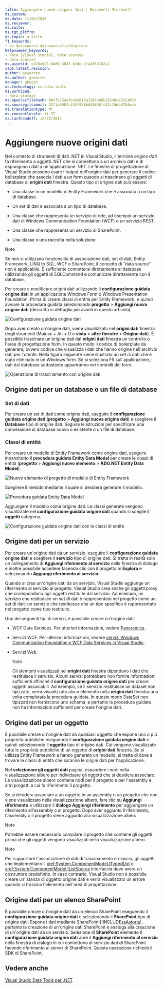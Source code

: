 ```yaml
---
title: Aggiungere nuove origini dati | Documenti Microsoft
ms.custom: 
ms.date: 11/04/2016
ms.reviewer: 
ms.suite: 
ms.tgt_pltfrm: 
ms.topic: article
f1_keywords:
- vs.datasource.datasourcefieldspicker
helpviewer_keywords:
- data [Visual Studio], data sources
- data sources
ms.assetid: ed28c625-bb89-4037-bfde-cfa435d182a2
caps.latest.revision: 
author: gewarren
ms.author: gewarren
manager: ghogen
ms.technology: vs-data-tools
ms.workload:
- data-storage
ms.openlocfilehash: 865f575aefedb5813a72d7a0bb2024bc85313db0
ms.sourcegitcommit: 32f1a690fc445f9586d53698fc82c7debd784eeb
ms.translationtype: MT
ms.contentlocale: it-IT
ms.lasthandoff: 12/22/2017
---
```

# <a name="add-new-data-sources"></a>Aggiungere nuove origini dati
Nel contesto di strumenti di dati .NET in Visual Studio, il termine *origine dati* fa riferimento a oggetti .NET che si connettono a un archivio dati e di espongono i dati a un'applicazione .NET. Le finestre di progettazione di Visual Studio possono usare l'output dell'origine dati per generare il codice boilerplate che associa i dati a un form quando si trascinano gli oggetti di database di **origini dati** finestra. Questo tipo di origine dati può essere:  
  
-   Una classe in un modello di Entity Framework che è associata a un tipo di database.  
  
-   Un set di dati è associata a un tipo di database.  
  
-   Una classe che rappresenta un servizio di rete, ad esempio un servizio dati di Windows Communication Foundation (WCF) o un servizio REST.  
  
-   Una classe che rappresenta un servizio di SharePoint.  
  
-   Una classe o una raccolta nella soluzione.  
  
> [!NOTE]
>  Se non si utilizzano funzionalità di associazione dati, set di dati, Entity Framework, LINQ to SQL, WCF o SharePoint, il concetto di "data source" non è applicabile. È sufficiente connettersi direttamente al database utilizzando gli oggetti di SQLCommand e comunicare direttamente con il database.  
  
 Per creare e modificare origini dati utilizzando il **configurazione guidata origine dati** in un'applicazione Windows Form o Windows Presentation Foundation. Prima di creare classi di entità per Entity Framework, e quindi avviare la procedura guidata selezionando **progetto** > **Aggiungi nuova origine dati** (descritto in dettaglio più avanti in questo articolo).  
  
 ![Configurazione guidata origine dati](../data-tools/media/data-source-configuration-wizard.png "configurazione guidata origine dati")  
  
 Dopo aver creato un'origine dati, viene visualizzato nel **origini dati** finestra degli strumenti (Maiusc + Alt + D o **vista** > **altre finestre**  >  **Origine dati**). È possibile trascinare un'origine dati dal **origini dati** finestra un controllo o l'area di progettazione form. In questo modo il codice di boilerplate da generare, ovvero codice che visualizza i dati che hanno origine nell'archivio dati per l'utente. Nella figura seguente viene illustrato un set di dati che è stato eliminato in un Windows form. Se si seleziona F5 sull'applicazione, i dati dal database sottostante appariranno nei controlli del form.  
  
 ![Operazione di trascinamento con origine dati](../data-tools/media/raddata-data-source-drag-operation.png "operazione di trascinamento raddata origine dati")  
  
## <a name="data-source-for-a-database-or-a-database-file"></a>Origine dati per un database o un file di database  
  
### <a name="dataset"></a>Set di dati  
 Per creare un set di dati come origine dati, eseguire il **configurazione guidata origine dati** (**progetto** > **Aggiungi nuova origine dati**) e scegliere il  **Database** tipo di origine dati. Seguire le istruzioni per specificare una connessione di database nuovo o esistente o un file di database.  
  
### <a name="entity-classes"></a>Classi di entità  
 Per creare un modello di Entity Framework come origine dati, eseguire innanzitutto il **procedura guidata Entity Data Model** per creare le classi di entità (**progetto** > **Aggiungi nuovo elemento**  >  **ADO.NET Entity Data Model**).  
  
 ![Nuovo elemento di progetto di modello di Entity Framework](../data-tools/media/raddata-new-entity-framework-model-project-item.png "raddata elemento del progetto modello nuovo Entity Framework")  
  
 Scegliere il metodo mediante il quale si desidera generare il modello.  
  
 ![Procedura guidata Entity Data Model](../data-tools/media/raddata-entity-data-model-wizard.png "raddata procedura guidata Entity Data Model")  
  
 Aggiungere il modello come origine dati. Le classi generate vengono visualizzate nel **configurazione guidata origine dati** quando si sceglie il **oggetti** categoria.  
  
 ![Configurazione guidata origine dati con le classi di entità](../data-tools/media/raddata-data-source-configuration-wizard-with-entity-classes.png "raddata configurazione guidata origine dati con le classi di entità")  
  
## <a name="data-source-for-a-service"></a>Origine dati per un servizio  
 Per creare un'origine dati da un servizio, eseguire il **configurazione guidata origine dati** e scegliere il **servizio** tipo di origine dati. Si tratta in realtà solo un collegamento di **Aggiungi riferimento al servizio** nella finestra di dialogo è inoltre possibile accedere facendo clic con il progetto in **Esplora** e selezionando **Aggiungi riferimento al servizio** .  
  
 Quando si crea un'origine dati da un servizio, Visual Studio aggiunge un riferimento al servizio al progetto. Visual Studio crea anche gli oggetti proxy che corrispondono agli oggetti restituite dal servizio. Ad esempio, un servizio che restituisce un set di dati è rappresentato nel progetto come un set di dati; un servizio che restituisce che un tipo specifico è rappresentato nel progetto come tipo restituito.  
  
 Uno dei seguenti tipi di servizi, è possibile creare un'origine dati:  
  
-   WCF Data Services. Per ulteriori informazioni, vedere [Panoramica](/dotnet/framework/data/wcf/wcf-data-services-overview).  
  
-   Servizi WCF. Per ulteriori informazioni, vedere [servizi Windows Communication Foundation e WCF Data Services in Visual Studio](../data-tools/windows-communication-foundation-services-and-wcf-data-services-in-visual-studio.md).  
  
-   Servizi Web.  
  
    > [!NOTE]
    >  Gli elementi visualizzati nel **origini dati** finestra dipendono i dati che restituisce il servizio. Alcuni servizi potrebbero non fornire informazioni sufficienti affinché il **configurazione guidata origine dati** per creare oggetti associabili. Ad esempio, se il servizio restituisce un dataset non tipizzato, verrà visualizzato alcun elemento nella **origini dati** finestra una volta completata la procedura guidata. In questo modo DataSet non tipizzati non forniscono uno schema, e pertanto la procedura guidata non ha informazioni sufficienti per creare l'origine dati.  
  
## <a name="data-source-for-an-object"></a>Origine dati per un oggetto  
 È possibile creare un'origine dati da qualsiasi oggetto che espone uno o più proprietà pubbliche eseguendo il **configurazione guidata origine dati** e quindi selezionando il **oggetto** tipo di origine dati. Cui vengono visualizzate tutte le proprietà pubbliche di un oggetto di **origini dati** finestra.   Se si utilizza Entity Framework e hanno generato un modello, si tratta di dove è trovare le classi di entità che saranno le origini dati per l'applicazione.  
  
 Nel **selezionare gli oggetti dati** pagina, espandere i nodi nella visualizzazione albero per individuare gli oggetti che si desidera associare. La visualizzazione albero contiene nodi per il progetto e per l'assembly e altri progetti a cui fa riferimento il progetto.  
  
 Se si desidera associare a un oggetto in un assembly o un progetto che non viene visualizzato nella visualizzazione albero, fare clic su **Aggiungi riferimento** e utilizzare il **dialogo Aggiungi riferimento** per aggiungere un riferimento all'assembly o al progetto. Dopo aver aggiunto il riferimento, l'assembly o il progetto viene aggiunto alla visualizzazione albero.  
  
> [!NOTE]
>  Potrebbe essere necessario compilare il progetto che contiene gli oggetti prima che gli oggetti vengono visualizzati nella visualizzazione albero.  
  
> [!NOTE]
>  Per supportare l'associazione di dati di trascinamento e rilascio, gli oggetti che implementano il <xref:System.ComponentModel.ITypedList> o <xref:System.ComponentModel.IListSource> interfaccia deve avere un costruttore predefinito. In caso contrario, Visual Studio non è possibile creare un'istanza di oggetto origine dati e verrà visualizzato un errore quando si trascina l'elemento nell'area di progettazione.  
  
## <a name="data-source-for-a-sharepoint-list"></a>Origine dati per un elenco SharePoint  
 È possibile creare un'origine dati da un elenco SharePoint eseguendo il **configurazione guidata origine dati** e selezionando il **SharePoint** tipo di origine dati. Espone i dati mediante SharePoint [!INCLUDE[ssAstoria](../data-tools/includes/ssastoria_md.md)], pertanto la creazione di un'origine dati SharePoint è analoga alla creazione di un'origine dati da un servizio. Selezione di **SharePoint** elemento il **configurazione guidata origine dati** apre il **Aggiungi riferimento al servizio** nella finestra di dialogo in cui connettono al servizio dati di SharePoint facendo riferimento al server di SharePoint.  Questa operazione richiede il SDK di SharePoint.  
  
## <a name="see-also"></a>Vedere anche  
 [Visual Studio Data Tools per .NET](../data-tools/visual-studio-data-tools-for-dotnet.md)